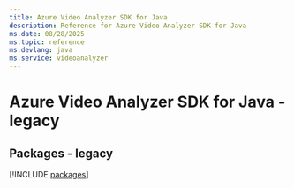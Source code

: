 ```yaml
---
title: Azure Video Analyzer SDK for Java
description: Reference for Azure Video Analyzer SDK for Java
ms.date: 08/28/2025
ms.topic: reference
ms.devlang: java
ms.service: videoanalyzer
---
```

# Azure Video Analyzer SDK for Java - legacy
## Packages - legacy
[!INCLUDE [packages](video-analyzer-index.md)]